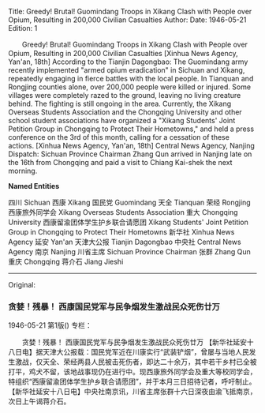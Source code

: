 Title: Greedy! Brutal! Guomindang Troops in Xikang Clash with People over Opium, Resulting in 200,000 Civilian Casualties
Author:
Date: 1946-05-21
Edition: 1

　　Greedy! Brutal!
    Guomindang Troops in Xikang Clash with People over Opium, Resulting in 200,000 Civilian Casualties
    [Xinhua News Agency, Yan'an, 18th] According to the Tianjin Dagongbao: The Guomindang army recently implemented "armed opium eradication" in Sichuan and Xikang, repeatedly engaging in fierce battles with the local people. In Tianquan and Rongjing counties alone, over 200,000 people were killed or injured. Some villages were completely razed to the ground, leaving no living creature behind. The fighting is still ongoing in the area. Currently, the Xikang Overseas Students Association and the Chongqing University and other school student associations have organized a "Xikang Students' Joint Petition Group in Chongqing to Protect Their Hometowns," and held a press conference on the 3rd of this month, calling for a cessation of these actions.
    [Xinhua News Agency, Yan'an, 18th] Central News Agency, Nanjing Dispatch: Sichuan Province Chairman Zhang Qun arrived in Nanjing late on the 16th from Chongqing and paid a visit to Chiang Kai-shek the next morning.

**Named Entities**

四川  Sichuan
西康  Xikang
国民党  Guomindang
天全  Tianquan
荣经  Rongjing
西康旅外同学会  Xikang Overseas Students Association
重大  Chongqing University
西康留渝团体学生护乡联合请愿团  Xikang Students' Joint Petition Group in Chongqing to Protect Their Hometowns
新华社  Xinhua News Agency
延安  Yan'an
天津大公报  Tianjin Dagongbao
中央社  Central News Agency
南京  Nanjing
川省主席  Sichuan Province Chairman
张群  Zhang Qun
重庆  Chongqing
蒋介石  Jiang Jieshi



<hr /> 

Original: 


### 贪婪！残暴！  西康国民党军与民争烟发生激战民众死伤廿万

1946-05-21
第1版()
专栏：

　　贪婪！残暴！
    西康国民党军与民争烟发生激战民众死伤廿万
    【新华社延安十八日电】据天津大公报载：国民党军近在川康实行“武装铲烟”，曾屡与当地人民发生激战，仅天全、荣经两县人民被击死伤者，即达二十余万，其中若干乡村已全被打平，鸡犬不留，该地战事现仍在进行中。现西康旅外同学会及重大等校同学会，特组织“西康留渝团体学生护乡联合请愿团”，并于本月三日招待记者，呼吁制止。
    【新华社延安十八日电】中央社南京讯，川省主席张群十六日深夜由渝飞抵南京，次日上午谒蒋介石。
